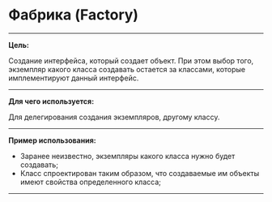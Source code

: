 # Фабрика (Factory)
_______________________________________
**Цель:**

Создание интерфейса, который создает объект. При этом выбор того, экземпляр какого класса создавать остается за классами, которые имплементируют данный интерфейс.
_______________________________________
**Для чего используется:**

Для делегирования создания экземпляров, другому классу.
_______________________________________
**Пример использования:**

- Заранее неизвестно, экземпляры какого класса нужно будет создавать;
- Класс спроектирован таким образом, что создаваемые им объекты имеют свойства определенного класса;
_______________________________________